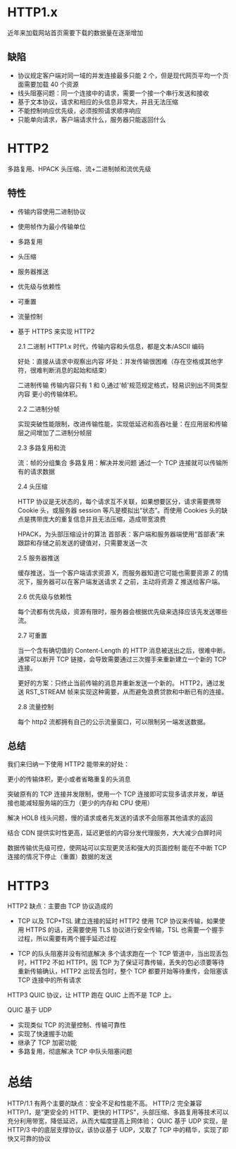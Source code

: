 # HTTP1.x

近年来加载网站首页需要下载的数据量在逐渐增加

## 缺陷

- 协议规定客户端对同一域的并发连接最多只能 2 个，但是现代网页平均一个页面需要加载 40 个资源
- 线头阻塞问题：同一个连接中的请求，需要一个接一个串行发送和接收
- 基于文本协议，请求和相应的头信息非常大，并且无法压缩
- 不能控制响应优先级，必须按照请求顺序响应
- 只能单向请求，客户端请求什么，服务器只能返回什么

# HTTP2

多路复用、HPACK 头压缩、流+二进制帧和流优先级

## 特性

- 传输内容使用二进制协议
- 使用帧作为最小传输单位
- 多路复用
- 头压缩
- 服务器推送
- 优先级与依赖性
- 可重置
- 流量控制
- 基于 HTTPS 来实现 HTTP2

  2.1 二进制
  HTTP1.x 时代，传输内容和头信息，都是文本/ASCII 编码

  好处：直接从请求中观察出内容
  坏处：并发传输很困难（存在空格或其他字符，很难判断消息的起始和结束）

  二进制传输
  传输内容只有 1 和 0,通过'帧'规范规定格式，轻易识别出不同类型内容
  更小的传输体积。

  2.2 二进制分帧

  实现突破性能限制，改进传输性能，实现低延迟和高吞吐量：在应用层和传输层之间增加了二进制分帧层

  2.3 多路复用和流

  流：帧的分组集合
  多路复用：解决并发问题 通过一个 TCP 连接就可以传输所有的请求数据

  2.4 头压缩

  HTTP 协议是无状态的，每个请求互不关联，如果想要区分，请求需要携带 Cookie 头，或服务器 session 等凡是模拟出“状态”。而使用 Cookies 头的缺点是携带庞大的重复信息并且无法压缩，造成带宽浪费

  HPACK，为头部压缩设计的算法
  首部表：客户端和服务器端使用“首部表”来跟踪和存储之前发送的键值对，只需要发送一次

  2.5 服务器推送

  缓存推送，当一个客户端请求资源 X，而服务器知道它可能也需要资源 Z 的情况下，服务器可以在客户端发送请求 Z 之前，主动将资源 Z 推送给客户端。

  2.6 优先级与依赖性

  每个流都有优先级，资源有限时，服务器会根据优先级来选择应该先发送哪些流。

  2.7 可重置

  当一个含有确切值的 Content-Length 的 HTTP 消息被送出之后，很难中断。通常可以断开 TCP 链接，会导致需要通过三次握手来重新建立一个新的 TCP 连接。

  更好的方案：只终止当前传输的消息并重新发送一个新的。
  HTTP2，通过发送 RST_STREAM 帧来实现这种需要，从而避免浪费贷款和中断已有的连接。

  2.8 流量控制

  每个 http2 流都拥有自己的公示流量窗口，可以限制另一端发送数据。

## 总结

我们来归纳一下使用 HTTP2 能带来的好处：

更小的传输体积，更小或者省略重复的头消息

突破原有的 TCP 连接并发限制，使用一个 TCP 连接即可实现多请求并发，单链接也能减轻服务端的压力（更少的内存和 CPU 使用）

解决 HOLB 线头问题，慢的请求或者先发送的请求不会阻塞其他请求的返回

结合 CDN 提供实时性更高，延迟更低的内容分发代理服务，大大减少白屏时间

数据传输优先级可控，使网站可以实现更灵活和强大的页面控制
能在不中断 TCP 连接的情况下停止（重置）数据的发送

# HTTP3

HTTP2 缺点：主要由 TCP 协议造成的

- TCP 以及 TCP+TSL 建立连接的延时
  HTTP2 使用 TCP 协议来传输，如果使用 HTTPS 的话，还需要使用 TLS 协议进行安全传输，TSL 也需要一个握手过程，所以需要有两个握手延迟过程

- TCP 的队头阻塞并没有彻底解决
  多个请求跑在一个 TCP 管道中，当出现丢包时，HTTP2 不如 HTTP1，因 TCP 为了保证可靠传输，丢失的包必须要等待重新传输确认，HTTP2 出现丢包时，整个 TCP 都要开始等待重传，会阻塞该 TCP 连接中的所有请求

HTTP3 QUIC 协议，让 HTTP 跑在 QUIC 上而不是 TCP 上。

QUIC 基于 UDP

- 实现类似 TCP 的流量控制、传输可靠性
- 实现了快速握手功能
- 继承了 TCP 加密功能
- 多路复用，彻底解决 TCP 中队头阻塞问题

# 总结

HTTP/1.1 有两个主要的缺点：安全不足和性能不高。
HTTP/2 完全兼容 HTTP/1，是“更安全的 HTTP、更快的 HTTPS"，头部压缩、多路复用等技术可以充分利用带宽，降低延迟，从而大幅度提高上网体验；
QUIC 基于 UDP 实现，是 HTTP/3 中的底层支撑协议，该协议基于 UDP，又取了 TCP 中的精华，实现了即快又可靠的协议
